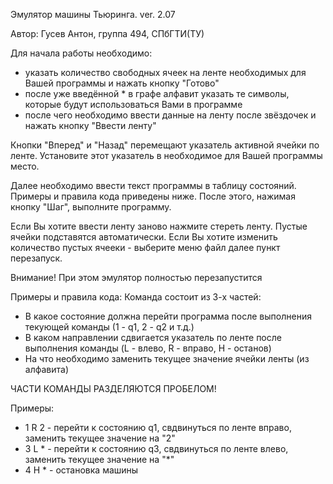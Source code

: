 Эмулятор машины Тьюринга. ver. 2.07

Автор: Гусев Антон, группа 494, СПбГТИ(ТУ)

Для начала работы необходимо:
- указать количество свободных ячеек на ленте необходимых для Вашей программы и нажать кнопку "Готово"
- после уже введённой * в графе алфавит указать те символы, которые будут использоваться Вами в программе
- после чего необходимо ввести данные на ленту после звёздочек и нажать кнопку "Ввести ленту"

Кнопки "Вперед" и "Назад" перемещают указатель активной ячейки по ленте. Установите этот указатель в необходимое для Вашей программы место.

Далее необходимо ввести текст программы в таблицу состояний. Примеры и правила кода приведены ниже.
После этого, нажимая кнопку "Шаг", выполните программу.

Если Вы хотите ввести ленту заново нажмите стереть ленту. Пустые ячейки подставятся автоматически.
Если Вы хотите изменить количество пустых ячееки - выберите меню файл далее пункт перезапуск.

Внимание! При этом эмулятор полностью перезапустится

Примеры и правила кода:
Команда состоит из 3-х частей: 

- В какое состояние должна перейти программа после выполнения текующей команды (1 - q1, 2 - q2 и т.д.)
- В каком направлении сдвигается указатель по ленте после выполнения команды (L - влево, R - вправо, H - останов)
- На что необходимо заменить текущее значение ячейки ленты (из алфавита)

ЧАСТИ КОМАНДЫ РАЗДЕЛЯЮТСЯ ПРОБЕЛОМ!

Примеры:
- 1 R 2 - перейти к состоянию q1, свдвинуться по ленте вправо, заменить текущее значение на "2"
- 3 L * - перейти к состоянию q3, свдвинуться по ленте влево, заменить текущее значение на "*"
- 4 H * - остановка машины
